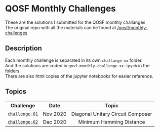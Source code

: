 # QOSF Monthly Challenges
These are the solutions I submitted for the QOSF monthly challanges  
The original repo with all the materials can be found at [/qosf/monthly-challenges](https://github.com/qosf/monthly-challenges)   

## Description  
Each monthly challenge is separated in its own `challange-xx` folder.  
And the solutions are coded in `qosf-monthly-challenge-xx.ipynb` in the folders.  
There are also html copies of the jupyter notebooks for easier reference.  

## Topics  
| Challenge                                                      | Date     | Topic                             |
|:--------------------------------------------------------------:|:--------:|:---------------------------------:|
| [`challenge-01`](challenge-01/qosf-monthly-challenge-01.ipynb) | Nov 2020 | Diagonal Unitary Circuit Composer |
| [`challenge-02`](challenge-02/qosf-monthly-challenge-02.ipynb) | Dec 2020 | Minimum Hamming Distance          |